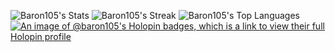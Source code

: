 ![Baron105's Stats](https://github-readme-stats.vercel.app/api?username=Baron105&theme=tokyonight&show_icons=true&hide_border=false&count_private=true)
![Baron105's Streak](https://github-readme-streak-stats.herokuapp.com/?user=Baron105&theme=tokyonight&hide_border=false)
![Baron105's Top Languages](https://github-readme-stats.vercel.app/api/top-langs/?username=Baron105&theme=tokyonight&show_icons=true&hide_border=false&layout=compact)
[![An image of @baron105's Holopin badges, which is a link to view their full Holopin profile](https://holopin.me/baron105)](https://holopin.io/@baron105)
